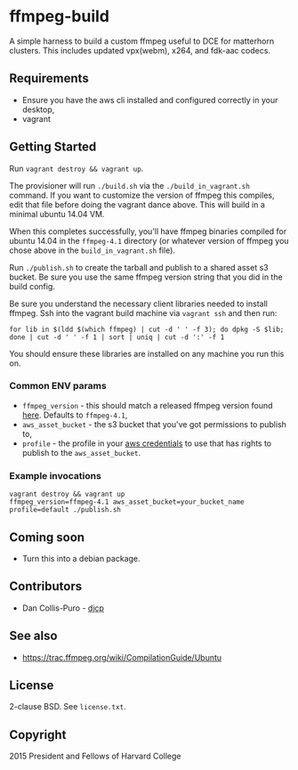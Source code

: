# ffmpeg-build

A simple harness to build a custom ffmpeg useful to DCE for matterhorn
clusters. This includes updated vpx(webm), x264, and fdk-aac codecs.

## Requirements

* Ensure you have the aws cli installed and configured correctly in your desktop,
* vagrant

## Getting Started

Run `vagrant destroy && vagrant up`.

The provisioner will run `./build.sh` via the `./build_in_vagrant.sh` command.
If you want to customize the version of ffmpeg this compiles, edit that file
before doing the vagrant dance above. This will build in a minimal ubuntu 14.04
VM.

When this completes successfully, you'll have ffmpeg binaries compiled for
ubuntu 14.04 in the `ffmpeg-4.1` directory (or whatever version of ffmpeg you
chose above in the `build_in_vagrant.sh` file).

Run `./publish.sh` to create the tarball and publish to a shared asset s3
bucket. Be sure you use the same ffmpeg version string that you did in the
build config.

Be sure you understand the necessary client libraries needed to install ffmpeg. Ssh into the vagrant build machine via `vagrant ssh` and then run:

    for lib in $(ldd $(which ffmpeg) | cut -d ' ' -f 3); do dpkg -S $lib; done | cut -d ' ' -f 1 | sort | uniq | cut -d ':' -f 1

You should ensure these libraries are installed on any machine you run this on.

### Common ENV params

* `ffmpeg_version` - this should match a released ffmpeg version found
  [here](https://ffmpeg.org/releases). Defaults to `ffmpeg-4.1`,
* `aws_asset_bucket` - the s3 bucket that you've got permissions to publish to,
* `profile` - the profile in your [aws credentials](https://docs.aws.amazon.com/cli/latest/userguide/cli-chap-getting-started.html#cli-multiple-profiles) to use that has rights to publish to the `aws_asset_bucket`.

### Example invocations

    vagrant destroy && vagrant up
    ffmpeg_version=ffmpeg-4.1 aws_asset_bucket=your_bucket_name profile=default ./publish.sh

## Coming soon

* Turn this into a debian package.

## Contributors

* Dan Collis-Puro - [djcp](https://github.com/djcp)

## See also

* https://trac.ffmpeg.org/wiki/CompilationGuide/Ubuntu

## License

2-clause BSD. See `license.txt`.

## Copyright

2015 President and Fellows of Harvard College
